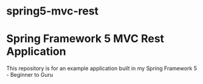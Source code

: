 # spring5-mvc-rest
# Spring Framework 5 MVC Rest Application

This repository is for an example application built in my Spring Framework 5 - Beginner to Guru